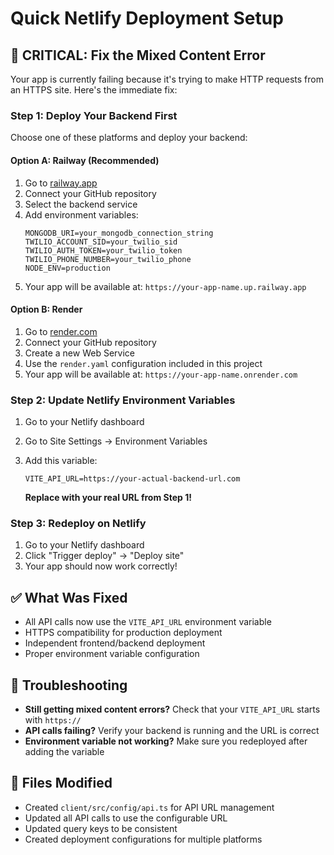 # Quick Netlify Deployment Setup

## 🚨 CRITICAL: Fix the Mixed Content Error

Your app is currently failing because it's trying to make HTTP requests from an HTTPS site. Here's the immediate fix:

### Step 1: Deploy Your Backend First
Choose one of these platforms and deploy your backend:

#### Option A: Railway (Recommended)
1. Go to [railway.app](https://railway.app)
2. Connect your GitHub repository
3. Select the backend service
4. Add environment variables:
   ```
   MONGODB_URI=your_mongodb_connection_string
   TWILIO_ACCOUNT_SID=your_twilio_sid
   TWILIO_AUTH_TOKEN=your_twilio_token
   TWILIO_PHONE_NUMBER=your_twilio_phone
   NODE_ENV=production
   ```
5. Your app will be available at: `https://your-app-name.up.railway.app`

#### Option B: Render
1. Go to [render.com](https://render.com)
2. Connect your GitHub repository
3. Create a new Web Service
4. Use the `render.yaml` configuration included in this project
5. Your app will be available at: `https://your-app-name.onrender.com`

### Step 2: Update Netlify Environment Variables
1. Go to your Netlify dashboard
2. Go to Site Settings → Environment Variables
3. Add this variable:
   ```
   VITE_API_URL=https://your-actual-backend-url.com
   ```
   
   **Replace with your real URL from Step 1!**

### Step 3: Redeploy on Netlify
1. Go to your Netlify dashboard
2. Click "Trigger deploy" → "Deploy site"
3. Your app should now work correctly!

## ✅ What Was Fixed
- All API calls now use the `VITE_API_URL` environment variable
- HTTPS compatibility for production deployment
- Independent frontend/backend deployment
- Proper environment variable configuration

## 🔧 Troubleshooting
- **Still getting mixed content errors?** Check that your `VITE_API_URL` starts with `https://`
- **API calls failing?** Verify your backend is running and the URL is correct
- **Environment variable not working?** Make sure you redeployed after adding the variable

## 📁 Files Modified
- Created `client/src/config/api.ts` for API URL management
- Updated all API calls to use the configurable URL
- Updated query keys to be consistent
- Created deployment configurations for multiple platforms